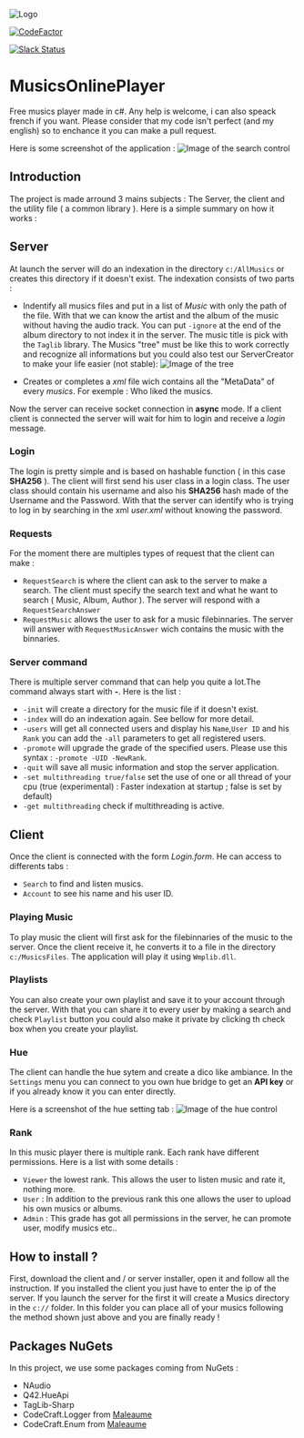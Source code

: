 ![Logo](https://github.com/MalauD/MusicsOnlinePlayer/blob/master/Image/MusicicodLarge.png)

[![CodeFactor](https://www.codefactor.io/repository/github/malaud/musicsonlineplayer/badge/master)](https://www.codefactor.io/repository/github/malaud/musicsonlineplayer/overview/master)

[![Slack Status](https://img.shields.io/badge/Chat-Slack-blue.svg)](https://musicsonlineplayer.slack.com/messages/CCPGPKRK6/details/)

# MusicsOnlinePlayer
Free musics player made in c#. 
Any help is welcome, i can also speack french if you want.
Please consider that my code isn't perfect (and my english) so to enchance it you can make a pull request.

Here is some screenshot of the application :
![Image of the search control](https://github.com/MusicsOnlinePlayer/MusicsOnlinePlayer/blob/master/Image/CaptureAPP.PNG)

## Introduction
The project is made arround 3 mains subjects : The Server, the client and the utility file ( a common library ).
Here is a simple summary on how it works :

## Server
At launch the server will do an indexation in the directory `c:/AllMusics` or creates this directory if it doesn't exist.
The indexation consists of two parts :
 - Indentify all musics files and put in a list of *Music* with only the path of the file. With that we can know the artist and the album of the music without having the audio track. You can put `-ignore` at the end of the album directory to not index it in the server. The music title is pick with the `Taglib` library. The Musics "tree" must be like this to work correctly and recognize all informations but you could also test our ServerCreator to make your life easier (not stable):
![Image of the tree](https://github.com/MalauD/MusicsOnlinePlayer/blob/master/Image/GitHubImage.PNG)
         
 * Creates or completes a *xml* file wich contains all the "MetaData" of every *musics*. For exemple : Who liked the musics.
 
Now the server can receive socket connection in **async** mode. If a client client is connected the server will wait for him to login and receive a *login* message.

### Login
The login is pretty simple and is based on hashable function ( in this case **SHA256** ). The client will first send his user class in a login class. The user class should contain his username and also his **SHA256** hash made of the Username and the Password. With that the server can identify who is trying to log in by searching in the xml *user.xml* without knowing the password.

### Requests
For the moment there are multiples types of request that the client can make :
 - `RequestSearch` is where the client can ask to the server to make a search. The client must specify the search text and what he want to search ( Music, Album, Author ). The server will respond with a `RequestSearchAnswer`
 - `RequestMusic` allows the user to ask for a music filebinnaries. The server will answer with `RequestMusicAnswer` wich contains the music with the binnaries.
 
### Server command
There is multiple server command that can help you quite a lot.The command always start with **-**. Here is the list :
 - `-init` will create a directory for the music file if it doesn't exist.
 - `-index` will do an indexation again. See bellow for more detail.
 - `-users` will get all connected users and display his `Name`,`User ID` and his `Rank` you can add the `-all` parameters to get all registered users.
 - `-promote` will upgrade the grade of the specified users. Please use this syntax : `-promote -UID -NewRank`.
 - `-quit` will save all music information and stop the server application.
 - `-set multithreading true/false` set the use of one or all thread of your cpu (true (experimental) : Faster indexation at startup ; false is set by default)
 - `-get multithreading` check if multithreading is active.

 
## Client
Once the client is connected with the form *Login.form*. He can access to differents tabs :
- `Search` to find and listen musics.
- `Account` to see his name and his user ID.

### Playing Music
To play music the client will first ask for the filebinnaries of the music to the server. Once the client receive it, he converts it to a file in the directory `c:/MusicsFiles`. The application will play it using `Wmplib.dll`. 

### Playlists
You can also create your own playlist and save it to your account through the server. With that you can share it to every user by making a search and check `Playlist` button you could also make it private by clicking th check box when you create your playlist.

### Hue
The client can handle the hue sytem and create a dico like ambiance. In the `Settings` menu you can connect to you own hue bridge to get an **API key** or if you already know it you can enter directly.

Here is a screenshot of the hue setting tab :
![Image of the hue control](https://github.com/MusicsOnlinePlayer/MusicsOnlinePlayer/blob/master/Image/CaptureAPP2.PNG)

### Rank
In this music player there is multiple rank. Each rank have different permissions. Here is a list with some details :
 - `Viewer` the lowest rank. This allows the user to listen music and rate it, nothing more.
 - `User` : In addition to the previous rank this one allows the user to upload his own musics or albums.
 - `Admin` :  This grade has got all permissions in the server, he can promote user, modify musics etc..

## How to install ?
First, download the client and / or server installer, open it and follow all the instruction. If you installed the client you just have to enter the ip of the server. If you launch the server for the first it will create a Musics directory in the `c://` folder. In this folder you can place all of your musics following the method shown just above and you are finally ready !

## Packages NuGets
In this project, we use some packages coming from NuGets :
 - NAudio
 - Q42.HueApi
 - TagLib-Sharp
 - CodeCraft.Logger from [Maleaume](https://github.com/Maleaume)
 - CodeCraft.Enum from [Maleaume](https://github.com/Maleaume)
